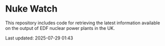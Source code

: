 # Nuke Watch

This repository includes code for retrieving the latest information available on the output of EDF nuclear power plants in the UK.

Last updated: 2025-07-29 01:43